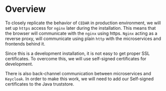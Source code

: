 # Overview
To closely replicate the behavior of `CEDAR` in production environment, we will set up `https` access for `nginx` later during the installation.
This means that the browser will communicate with the `nginx` using https.
`Nginx` acting as a reverse proxy, will communicate using plain `http` with the microservices and frontends behind it.

Since this is a development installation, it is not easy to get proper SSL certificates.
To overcome this, we will use self-signed certificates for development.

There is also back-channel communication between microservices and `Keycloak`.
In order to make this work, we will need to add our Self-signed certificates to the Java truststore. 
